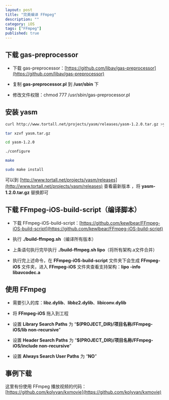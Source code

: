 ```yaml
---
layout: post
title: "完美编译 FFmpeg"
description: ""
category: iOS
tags: ["FFmpeg"]
published: true
---
```


## 下载 gas-preprocessor

* 下载 gas-preprocessor：[https://github.com/libav/gas-preprocessor](https://github.com/libav/gas-preprocessor)

* 复制 **gas-preprocessor.pl** 到 **/usr/sbin** 下

* 修改文件权限：chmod 777 /usr/sbin/gas-preprocessor.pl

## 安装 yasm

```bash
curl http://www.tortall.net/projects/yasm/releases/yasm-1.2.0.tar.gz >yasm.tar.gz

tar xzvf yasm.tar.gz

cd yasm-1.2.0

./configure

make

sudo make install
```

可以到 [http://www.tortall.net/projects/yasm/releases](http://www.tortall.net/projects/yasm/releases) 查看最新版本 ，将 **yasm-1.2.0.tar.gz** 替换即可

## 下载 FFmpeg-iOS-build-script（编译脚本）

* 下载 FFmpeg-iOS-build-script：[https://github.com/kewlbear/FFmpeg-iOS-build-script](https://github.com/kewlbear/FFmpeg-iOS-build-script)

* 执行 **./build-ffmpeg.sh**（编译所有版本）

* 上条语句执行完毕执行 **./build-ffmpeg.sh lipo**（将所有架构.a文件合并）

* 执行完上述命令，在 **FFmpeg-iOS-build-script** 文件夹下会生成 **FFmpeg-iOS** 文件夹，进入 **FFmpeg-iOS** 文件夹查看支持架构：**lipo -info libavcodec.a**

## 使用 FFmpeg
* 需要引入的库：**libz.dylib**、**libbz2.dylib**、**libiconv.dylib**

* 将 **FFmpeg-iOS** 拖入到工程

* 设置 **Library Search Paths** 为 “**$(PROJECT_DIR)/项目名称/FFmpeg-iOS/lib non-recursive**”

* 设置 **Header Search Paths** 为 “**$(PROJECT_DIR)/项目名称/FFmpeg-iOS/include non-recursive**”

* 设置 **Always Search User Paths** 为 “**NO**”

## 事例下载

这里有份使用 FFmpeg 播放视频的代码：[https://github.com/kolyvan/kxmovie](https://github.com/kolyvan/kxmovie)